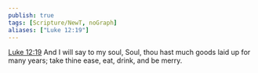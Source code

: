 ```yaml
---
publish: true
tags: [Scripture/NewT, noGraph]
aliases: ["Luke 12:19"]
---
```

[Luke 12:19](https://churchofjesuschrist.org/study/scriptures/nt/luke/12?lang=eng&id=p19#p19) And I will say to my soul, Soul, thou hast much goods laid up for many years; take thine ease, eat, drink, and be merry.
